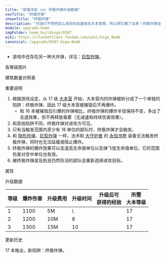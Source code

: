 ```yaml
---
title: "部落冲突 coc 终极炸弹升级数据"
navTitle: "终极炸弹"
shownTitle: "终极炸弹"
description: "村民们不想把这么危险的武器放在大本营里，所以把它搬了出来！终极炸弹会将敌人击退，并造成巨大伤害。这个陷阱的威力足够大，所以没必要藏起来！"
module: upgrade-home
imgFolder: home_buildings/0387
wiki: https://clashofclans.fandom.com/wiki/Giga_Bomb
canonical: /upgrade/0387-Giga-Bomb
---
```


- 游戏中还存在另一种大炸弹，详见：[巨型炸弹](/upgrade/0383-Giant-Bomb)。

<UnitInfo :folder="$frontmatter.imgFolder" imgSrc="Giga_Bomb3.png" :imgAlt="$frontmatter.navTitle" :description="$frontmatter.description" :isSmallImg="true" />

<SmallTitle>各等级图片</SmallTitle>

<Panel>
    <UnitImgGroup title="正常情况" :folder="$frontmatter.imgFolder">
        <UnitImg imgTitle="1 级" imgSrc="Giga_Bomb1.png" />
        <UnitImg imgTitle="2 级" imgSrc="Giga_Bomb2.png" />
        <UnitImg imgTitle="2 级" imgSrc="Giga_Bomb2.png" />
    </UnitImgGroup>
    <UnitImgGroup title="未重新布置" :folder="$frontmatter.imgFolder">
        <UnitImg imgTitle="1 级" imgSrc="Giga_Bomb1_unarmed.png" />
        <UnitImg imgTitle="2 级" imgSrc="Giga_Bomb2_unarmed.png" />
        <UnitImg imgTitle="2 级" imgSrc="Giga_Bomb2_unarmed.png" />
    </UnitImgGroup>
</Panel>

<SmallTitle>建筑数量对照表</SmallTitle>

<BuildingNum>
    <BuildingNumRow title="大本等级" num="1 - 16, 17" />
    <BuildingNumRow title="建筑数量" num="     0,  1" />
</BuildingNum>

<SmallTitle>重要说明</SmallTitle>

1. 根据游戏设定，从 17 级 [大本营](/upgrade/0400-Town-Hall) 开始，大本营内的炸弹被拆分成了一个单独的陷阱：终极炸弹，因此 17 级大本营被摧毁后不再爆炸。
    - 和 16 本被摧毁后引爆的炸弹相比，终极炸弹的爆炸半径保持不变，多出了击退效果，但不再释放毒雾（无减速和持续伤害效果）。
2. 和其他陷阱不同，终极炸弹对进攻方可见。
3. 只有当触发范围内至少有 18 单位的部队时，终极炸弹才会触发。
4. 和 [隐形炸弹](/upgrade/0380-Bomb)、[巨型炸弹](/upgrade/0383-Giant-Bomb) 一样，法术和 [大守护者](/upgrade/0202-Grand-Warden) 的 [永恒书卷](/upgrade/0780-Eternal-Tome) 装备无法触发终极炸弹，同时也无法延缓或阻止爆炸。
5. 终极炸弹的爆炸效果可以击退高生命值单位以及弹飞低生命值单位，它的范围伤害对空中单位也有效。
6. 被终极炸弹波及到且仍然存活的部队会重新选择进攻目标。

<SmallTitle>属性</SmallTitle>

<UnitProperties>
    <UnitProperty pKey="占地面积" pValue="2×2" />
    <UnitProperty pKey="伤害类型" pValue="范围伤害" />
    <UnitProperty pKey="作用目标" pValue="地面和空中目标" />
    <UnitProperty pKey="触发半径" pValue="3.5 格" />
    <UnitProperty pKey="触发所需人口" pValue="18" />
    <UnitProperty pKey="伤害半径" pValue="4.5 格" />
</UnitProperties>

<SmallTitle>升级数据</SmallTitle>

<script setup>
const tableExtraInfo = [
    {
        "column": 2,
        "type": "cost",
        "gpClass": "building",
        "icon": "Gold"
    },
    {
        "column": 3,
        "type": "time",
        "gpClass": "building"
    },
    {
        "column": 4,
        "type": "exp",
        "icon": "Exp"
    }
];
</script>

<UnitTable :tableExtraInfo="tableExtraInfo">

| 等级 | 爆炸伤害 | 升级费用 | 升级时间 |升级后可<br>获得的经验|所需<br>大本等级|
| ---- |    ---  |   ---   |   ---    |         ---        |      ---      |
|   1  |   1100  |    5M   |     \    |                    |       17      |
|   2  |   1200  |   10M   |     8    |                    |       17      |
|   3  |   1300  |   15M   |    10    |                    |       17      |

</UnitTable>

<SmallTitle>更新历史</SmallTitle>

<Timeline>
    <TimelineItem date="2024/11/25">
        <TimelineRow>17 本推出，新陷阱：终极炸弹。</TimelineRow>
    </TimelineItem>
    <TimelineItem :historyBottom="true" />
</Timeline>